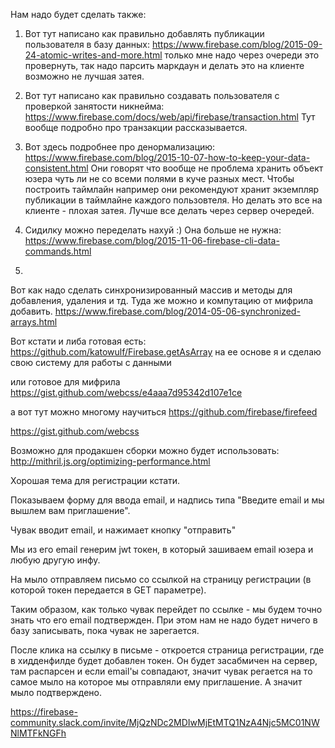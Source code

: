 Нам надо будет сделать также:

1. Вот тут написано как правильно добавлять публикации пользователя в базу данных:
https://www.firebase.com/blog/2015-09-24-atomic-writes-and-more.html 
только мне надо через очереди это провернуть, 
так надо парсить маркдаун и делать это на клиенте возможно не лучшая затея.

2. Вот тут написано как правильно создавать пользователя с проверкой занятости никнейма:
https://www.firebase.com/docs/web/api/firebase/transaction.html
Тут вообще подробно про транзакции рассказывается.

3. Вот здесь подробнее про денормализацию:
https://www.firebase.com/blog/2015-10-07-how-to-keep-your-data-consistent.html
Они говорят что вообще не проблема хранить объект юзера чуть ли не со всеми полями в куче разных мест.
Чтобы построить таймлайн например они рекомендуют хранит экземпляр публикации в таймлайне каждого пользовтеля.
Но делать это все на клиенте - плохая затея. Лучше все делать через сервер очередей.

4. Сидилку можно переделать нахуй :) Она больше не нужна:
https://www.firebase.com/blog/2015-11-06-firebase-cli-data-commands.html

5. 



Вот как надо сделать синхронизированный массив и методы для добавления, удаления и тд.
Туда же можно и компутацию от мифрила добавить.
https://www.firebase.com/blog/2014-05-06-synchronized-arrays.html

Вот кстати и либа готовая есть:
https://github.com/katowulf/Firebase.getAsArray
на ее основе я и сделаю свою систему для работы с данными

или готовое для мифрила 
https://gist.github.com/webcss/e4aaa7d95342d107e1ce




а вот тут можно многому научиться
https://github.com/firebase/firefeed

https://gist.github.com/webcss









Возможно для продакшен сборки можно будет использовать:
http://mithril.js.org/optimizing-performance.html


Хорошая тема для регистрации кстати. 

Показываем форму для ввода email, и надпись типа "Введите email и мы вышлем вам приглашение".

Чувак вводит email, и нажимает кнопку "отправить"

Мы из его email генерим jwt токен, в который зашиваем email юзера и любую другую инфу.

На мыло отправляем письмо со ссылкой на страницу регистрации (в которой токен передается в GET параметре).

Таким образом, как только чувак перейдет по ссылке - мы будем точно знать что его email подтвержден. 
При этом нам не надо будет ничего в базу записывать, пока чувак не зарегается.

После клика на ссылку в письме - откроется страница регистрации, где в хидденфилде будет добавлен токен.
Он будет засабмичен на сервер, там распарсен и если email'ы совпадают, 
значит чувак регается на то самое мыло на которое мы отправляли ему приглашение.
А значит мыло подтверждено.

https://firebase-community.slack.com/invite/MjQzNDc2MDIwMjEtMTQ1NzA4Njc5MC01NWNlMTFkNGFh